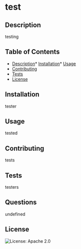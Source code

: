 # test

## Description

testing 

## Table of Contents

* [Description](#description)* [Installation](#installation)* [Usage](#usage)
* [Contributing](#contributing)
* [Tests](#tests)
* [License](#license)


## Installation

tester

## Usage

tested

## Contributing

tests

## Tests

testers

## Questions

undefined

## License

![License: Apache 2.0](https://img.shields.io/badge/License-Apache%202.0-blue.svg)

